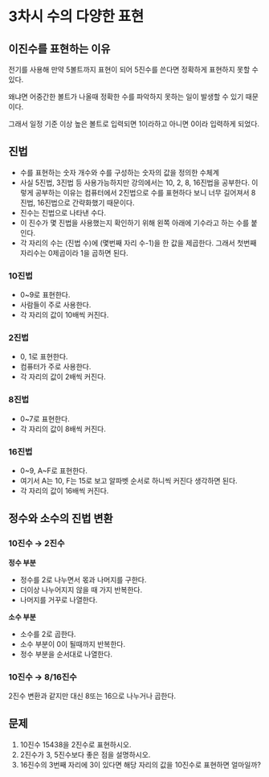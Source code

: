 # 3차시 수의 다양한 표현

## 이진수를 표현하는 이유

전기를 사용해 만약 5볼트까지 표현이 되어 5진수를 쓴다면 정확하게 표현하지 못할 수 있다.

왜냐면 어중간한 볼트가 나올때 정확한 수를 파악하지 못하는 일이 발생할 수 있기 때문이다.

그래서 일정 기준 이상 높은 볼트로 입력되면 1이라하고 아니면 0이라 입력하게 되었다.

## 진법

- 수를 표현하는 숫자 개수와 수를 구성하는 숫자의 값을 정의한 수체계
- 사실 5진법, 3진법 등 사용가능하지만 강의에서는 10, 2, 8, 16진법을 공부한다.
  이렇게 공부하는 이유는 컴퓨터에서 2진법으로 수를 표현하다 보니 너무 길어져서 8진법, 16진법으로 간략화했기 때문이다.
- 진수는 진법으로 나타낸 수다.
- 이 진수가 몇 진법을 사용했는지 확인하기 위해 왼쪽 아래에 기수라고 하는 수를 붙인다.
- 각 자리의 수는 (진법 수)에 (몇번째 자리 수-1)을 한 값을 제곱한다.
  그래서 첫번째 자리수는 0제곱이라 1을 곱하면 된다.

### 10진법

- 0~9로 표현한다.
- 사람들이 주로 사용한다.
- 각 자리의 값이 10배씩 커진다.

### 2진법

- 0, 1로 표현한다.
- 컴퓨터가 주로 사용한다.
- 각 자리의 값이 2배씩 커진다.

### 8진법

- 0~7로 표현한다.
- 각 자리의 값이 8배씩 커진다.

### 16진법

- 0~9, A~F로 표현한다.
- 여기서 A는 10, F는 15로 보고 알파벳 순서로 하니씩 커진다 생각하면 된다.
- 각 자리의 값이 16배씩 커진다.

## 정수와 소수의 진법 변환

### 10진수 → 2진수

**정수 부분**

- 정수를 2로 나누면서 몫과 나머지를 구한다.
- 더이상 나누어지지 않을 때 가지 반복한다.
- 나머지를 거꾸로 나열한다.

**소수 부분**

- 소수를 2로 곱한다.
- 소수 부분이 0이 될때까지 반복한다.
- 정수 부분을 순서대로 나열한다.

### 10진수 → 8/16진수

2진수 변환과 같지만 대신 8또는 16으로 나누거나 곱한다.

## 문제

1. 10진수 15438을 2진수로 표현하시오.
2. 2진수가 3, 5진수보다 좋은 점을 설명하시오.
3. 16진수의 3번째 자리에 3이 있다면 해당 자리의 값을 10진수로 표현하면 얼마일까?
